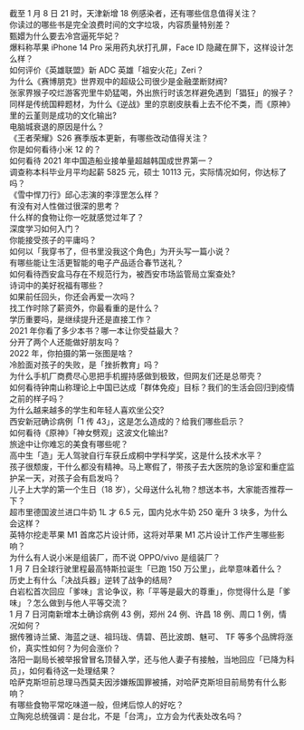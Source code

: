 截至 1 月 8 日 21 时，天津新增 18 例感染者，还有哪些信息值得关注？  
你读过的哪些书是完全浪费时间的文字垃圾，内容质量特别差？  
甄嬛为什么要去冷宫逼死华妃？  
爆料称苹果 iPhone 14 Pro 采用药丸状打孔屏，Face ID 隐藏在屏下，这样设计怎么样？  
如何评价《英雄联盟》新 ADC 英雄「祖安火花」Zeri？  
为什么《赛博朋克》世界观中的超级公司很少是金融垄断财阀?  
张家界猴子咬烂游客兜里牛奶猛喝，外出旅行时该怎样避免遇到「猖狂」的猴子？  
同样是传统国粹题材，为什么《逆战》里的京剧皮肤看上去不伦不类，而《原神》里的云堇则是成功的文化输出?  
电脑城衰退的原因是什么？  
《王者荣耀》S26 赛季版本更新，有哪些改动值得关注？  
你是如何看待小米 12 的？  
如何看待 2021 年中国造船业接单量超越韩国成世界第一？  
调查称本科毕业月平均起薪 5825 元，硕士 10113 元，实际情况如何，你达标了吗？  
《雪中悍刀行》邱心志演的李淳罡怎么样？  
有没有对人性做过很深的思考？  
什么样的食物让你一吃就感觉过年了？  
深度学习如何入门？  
你能接受孩子的平庸吗？  
如何以「我穿书了，但书里没我这个角色」为开头写一篇小说？  
有哪些能让生活更智能的电子产品适合春节送礼？  
如何看待西安盒马存在不规范行为，被西安市场监管局立案查处?  
诗词中的美好祝福有哪些？  
如果前任回头，你还会再爱一次吗？  
找工作时除了薪资外，你最看重的是什么？  
学历重要吗，是继续提升还是直接工作？  
2021 年你看了多少本书？哪一本让你受益最大？  
分开了两个人还能做好朋友吗？  
2022 年，你拍摄的第一张图是啥？  
冷脸面对孩子的失败，是「挫折教育」吗？  
为什么手机厂商费尽心思把手机握持感做到极致，但网友们还是总带壳？  
如何看待钟南山称理论上中国已达成「群体免疫」目标？我们的生活会回归到疫情之前的样子吗？  
为什么越来越多的学生和年轻人喜欢坐公交?  
西安新冠确诊病例「1 传 43」，这是怎么造成的？给我们哪些启示？  
如何看待《原神》「神女劈观」这波文化输出?  
旅途中让你难忘的美食有哪些呢？  
高中生「造」无人驾驶自行车获丘成桐中学科学奖，这是什么技术水平？  
孩子很颓废，干什么都没有精神。马上寒假了，带孩子去大医院的急诊室和重症监护呆一天，对孩子会有启发吗？  
儿子上大学的第一个生日（18 岁），父母送什么礼物？想送本书，大家能否推荐一下？  
超市里德国波兰进口牛奶 1L 才 6.5 元，国内兑水牛奶 250 毫升 3 块多，为什么会这样？  
英特尔挖走苹果 M1 首席芯片设计师，这将对苹果 M1 芯片设计工作产生哪些影响？  
为什么有人说小米是组装厂，而不说 OPPO/vivo 是组装厂？  
1 月 7 日全球行驶里程最高特斯拉诞生「已跑 150 万公里」，此举意味着什么？  
历史上有什么「决战兵器」逆转了战争的结局?  
白岩松首次回应「爹味」言论争议，称「平等是最大的尊重」，你觉得什么是「爹味」？怎么做到与他人平等交流？  
1 月 7 日河南新增本土确诊病例 43 例，郑州 24 例、许昌 18 例、周口 1 例，情况如何？  
据传雅诗兰黛、海蓝之谜、祖玛珑、倩碧、芭比波朗、魅可、 TF 等多个品牌将涨价，真实性如何？为何会涨价？  
洛阳一副局长被举报曾冒名顶替入学，还与他人妻子有接触，当地回应「已降为科员」，如何看待这一处理结果？  
哈萨克斯坦前总理马西莫夫因涉嫌叛国罪被捕，对哈萨克斯坦目前局势有什么影响？  
有哪些食物平常吃味道一般，但烤后惊人的好吃？  
立陶宛总统强调：是台北，不是「台湾」，立方会为代表处改名吗？  

